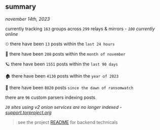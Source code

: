 
## summary
_november 14th, 2023_

currently tracking `163` groups across `299` relays & mirrors - _`100` currently online_

⏲ there have been `13` posts within the `last 24 hours`

🦈 there have been `208` posts within the `month of november`

🪐 there have been `1551` posts within the `last 90 days`

🏚 there have been `4130` posts within the `year of 2023`

🦕 there have been `8820` posts `since the dawn of ransomwatch`

there are `96` custom parsers indexing posts

_`20` sites using v2 onion services are no longer indexed - [support.torproject.org](https://support.torproject.org/onionservices/v2-deprecation/)_

> see the project [README](https://github.com/joshhighet/ransomwatch#ransomwatch--) for backend technicals
